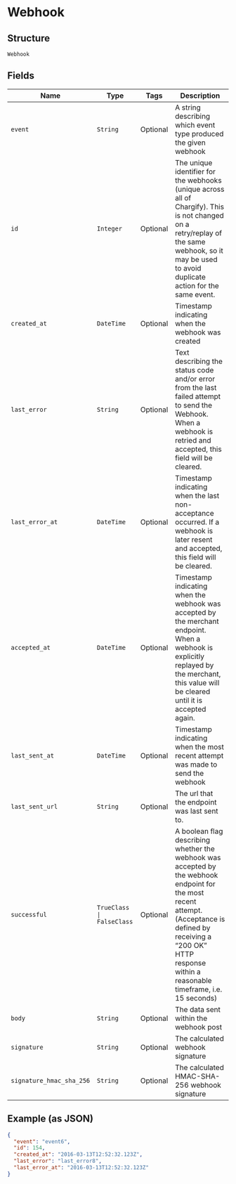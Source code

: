 
# Webhook

## Structure

`Webhook`

## Fields

| Name | Type | Tags | Description |
|  --- | --- | --- | --- |
| `event` | `String` | Optional | A string describing which event type produced the given webhook |
| `id` | `Integer` | Optional | The unique identifier for the webhooks (unique across all of Chargify). This is not changed on a retry/replay of the same webhook, so it may be used to avoid duplicate action for the same event. |
| `created_at` | `DateTime` | Optional | Timestamp indicating when the webhook was created |
| `last_error` | `String` | Optional | Text describing the status code and/or error from the last failed attempt to send the Webhook. When a webhook is retried and accepted, this field will be cleared. |
| `last_error_at` | `DateTime` | Optional | Timestamp indicating when the last non-acceptance occurred. If a webhook is later resent and accepted, this field will be cleared. |
| `accepted_at` | `DateTime` | Optional | Timestamp indicating when the webhook was accepted by the merchant endpoint. When a webhook is explicitly replayed by the merchant, this value will be cleared until it is accepted again. |
| `last_sent_at` | `DateTime` | Optional | Timestamp indicating when the most recent attempt was made to send the webhook |
| `last_sent_url` | `String` | Optional | The url that the endpoint was last sent to. |
| `successful` | `TrueClass \| FalseClass` | Optional | A boolean flag describing whether the webhook was accepted by the webhook endpoint for the most recent attempt. (Acceptance is defined by receiving a “200 OK” HTTP response within a reasonable timeframe, i.e. 15 seconds) |
| `body` | `String` | Optional | The data sent within the webhook post |
| `signature` | `String` | Optional | The calculated webhook signature |
| `signature_hmac_sha_256` | `String` | Optional | The calculated HMAC-SHA-256 webhook signature |

## Example (as JSON)

```json
{
  "event": "event6",
  "id": 154,
  "created_at": "2016-03-13T12:52:32.123Z",
  "last_error": "last_error8",
  "last_error_at": "2016-03-13T12:52:32.123Z"
}
```

